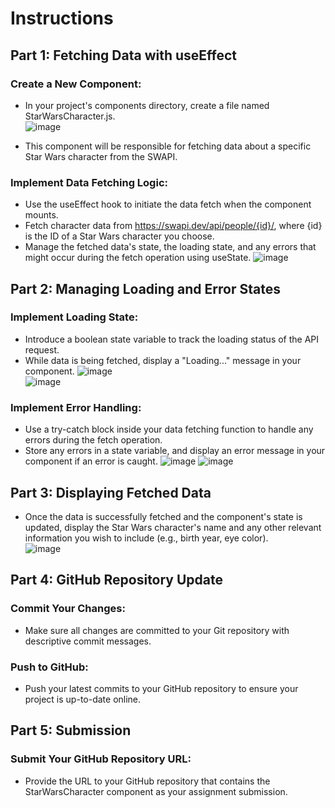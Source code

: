 # Instructions  
## Part 1: Fetching Data with useEffect  
### Create a New Component:  
  
- In your project's components directory, create a file named StarWarsCharacter.js.  
![image](https://github.com/rja87sd/w2-d3-assignment/assets/145504216/8ff4bf37-68d4-49cb-a290-1862a644de63)  
  
- This component will be responsible for fetching data about a specific Star Wars character from the SWAPI.
  
### Implement Data Fetching Logic:  
  
- Use the useEffect hook to initiate the data fetch when the component mounts.  
- Fetch character data from https://swapi.dev/api/people/{id}/, where {id} is the ID of a Star Wars character you choose.
- Manage the fetched data's state, the loading state, and any errors that might occur during the fetch operation using useState. 
![image](https://github.com/rja87sd/w2-d3-assignment/assets/145504216/0c8d530a-811d-497a-a509-823d4fb60f38)
    
## Part 2: Managing Loading and Error States  
### Implement Loading State:  
  
- Introduce a boolean state variable to track the loading status of the API request.
- While data is being fetched, display a "Loading..." message in your component.
![image](https://github.com/rja87sd/w2-d3-assignment/assets/145504216/5f2abc0c-a9a1-4e49-a648-afa05098fd4b)  
![image](https://github.com/rja87sd/w2-d3-assignment/assets/145504216/4e0703be-7b28-4dec-a9dd-e1402e98b656)  
  
### Implement Error Handling:  
  
- Use a try-catch block inside your data fetching function to handle any errors during the fetch operation.
- Store any errors in a state variable, and display an error message in your component if an error is caught.
![image](https://github.com/rja87sd/w2-d3-assignment/assets/145504216/eab7920c-db49-43cd-93b1-05ae978255f7)
![image](https://github.com/rja87sd/w2-d3-assignment/assets/145504216/452ba2ec-16e8-46b2-8ef0-ee7cdeab37d6)  
  
## Part 3: Displaying Fetched Data  
  
- Once the data is successfully fetched and the component's state is updated, display the Star Wars character's name and any other relevant information you wish to include (e.g., birth year, eye color).  
![image](https://github.com/rja87sd/w2-d3-assignment/assets/145504216/d56a8e42-bb44-41b6-b8c8-2d71fb215d34)  
  
## Part 4: GitHub Repository Update  
### Commit Your Changes:  
  
- Make sure all changes are committed to your Git repository with descriptive commit messages.
  
### Push to GitHub:  
  
- Push your latest commits to your GitHub repository to ensure your project is up-to-date online.
  
## Part 5: Submission  
### Submit Your GitHub Repository URL:  
  
- Provide the URL to your GitHub repository that contains the StarWarsCharacter component as your assignment submission.
